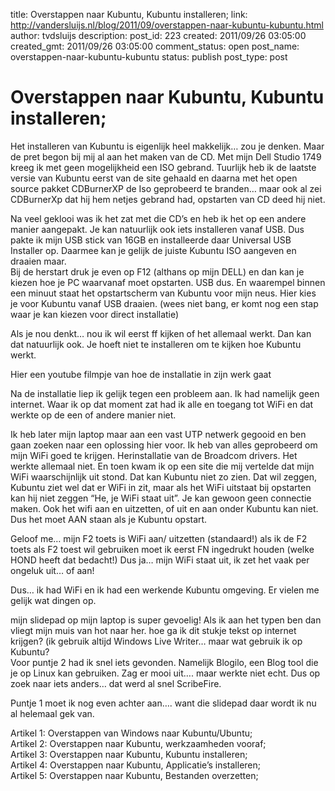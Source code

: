 title: Overstappen naar Kubuntu, Kubuntu installeren;
link: http://vandersluijs.nl/blog/2011/09/overstappen-naar-kubuntu-kubuntu.html
author: tvdsluijs
description: 
post_id: 223
created: 2011/09/26 03:05:00
created_gmt: 2011/09/26 03:05:00
comment_status: open
post_name: overstappen-naar-kubuntu-kubuntu
status: publish
post_type: post

# Overstappen naar Kubuntu, Kubuntu installeren;

Het installeren van Kubuntu is eigenlijk heel makkelijk… zou je denken. Maar de pret begon bij mij al aan het maken van de CD. Met mijn Dell Studio 1749 kreeg ik met geen mogelijkheid een ISO gebrand. Tuurlijk heb ik de laatste versie van Kubuntu eerst van de site gehaald en daarna met het open source pakket CDBurnerXP de Iso geprobeerd te branden… maar ook al zei CDBurnerXp dat hij hem netjes gebrand had, opstarten van CD deed hij niet.  
  
Na veel geklooi was ik het zat met die CD’s en heb ik het op een andere manier aangepakt. Je kan natuurlijk ook iets installeren vanaf USB. Dus pakte ik mijn USB stick van 16GB en installeerde daar Universal USB Installer op. Daarmee kan je gelijk de juiste Kubuntu ISO aangeven en draaien maar.  
Bij de herstart druk je even op F12 (althans op mijn DELL) en dan kan je kiezen hoe je PC waarvanaf moet opstarten. USB dus. En waarempel binnen een minuut staat het opstartscherm van Kubuntu voor mijn neus. Hier kies je voor Kubuntu vanaf USB draaien. (wees niet bang, er komt nog een stap waar je kan kiezen voor direct installatie)  
  
Als je nou denkt… nou ik wil eerst ff kijken of het allemaal werkt. Dan kan dat natuurlijk ook. Je hoeft niet te installeren om te kijken hoe Kubuntu werkt.  
  
Hier een youtube filmpje van hoe de installatie in zijn werk gaat  
  
Na de installatie liep ik gelijk tegen een probleem aan. Ik had namelijk geen internet. Waar ik op dat moment zat had ik alle en toegang tot WiFi en dat werkte op de een of andere manier niet.  
  
Ik heb later mijn laptop maar aan een vast UTP netwerk gegooid en ben gaan zoeken naar een oplossing hier voor. Ik heb van alles geprobeerd om mijn WiFi goed te krijgen. Herinstallatie van de Broadcom drivers. Het werkte allemaal niet. En toen kwam ik op een site die mij vertelde dat mijn WiFi waarschijnlijk uit stond. Dat kan Kubuntu niet zo zien. Dat wil zeggen, Kubuntu ziet wel dat er WiFi in zit, maar als het WiFi uitstaat bij opstarten kan hij niet zeggen “He, je WiFi staat uit”. Je kan gewoon geen connectie maken. Ook het wifi aan en uitzetten, of uit en aan onder Kubuntu kan niet. Dus het moet AAN staan als je Kubuntu opstart.  
  
Geloof me… mijn F2 toets is WiFi aan/ uitzetten (standaard!) als ik de F2 toets als F2 toest wil gebruiken moet ik eerst FN ingedrukt houden (welke HOND heeft dat bedacht!) Dus ja… mijn WiFi staat uit, ik zet het vaak per ongeluk uit… of aan!  
  
Dus… ik had WiFi en ik had een werkende Kubuntu omgeving. Er vielen me gelijk wat dingen op.  
  
mijn slidepad op mijn laptop is super gevoelig! Als ik aan het typen ben dan vliegt mijn muis van hot naar her. hoe ga ik dit stukje tekst op internet krijgen? (ik gebruik altijd Windows Live Writer… maar wat gebruik ik op Kubuntu?  
Voor puntje 2 had ik snel iets gevonden. Namelijk Blogilo, een Blog tool die je op Linux kan gebruiken. Zag er mooi uit…. maar werkte niet echt. Dus op zoek naar iets anders… dat werd al snel ScribeFire.  
  
Puntje 1 moet ik nog even achter aan…. want die slidepad daar wordt ik nu al helemaal gek van.  
  
Artikel 1: Overstappen van Windows naar Kubuntu/Ubuntu;   
Artikel 2: Overstappen naar Kubuntu, werkzaamheden vooraf;  
Artikel 3: Overstappen naar Kubuntu, Kubuntu installeren;  
Artikel 4: Overstappen naar Kubuntu, Applicatie’s installeren;  
Artikel 5: Overstappen naar Kubuntu, Bestanden overzetten;